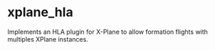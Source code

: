 # xplane_hla
Implements an HLA plugin for X-Plane to allow formation flights with multiples XPlane instances.
